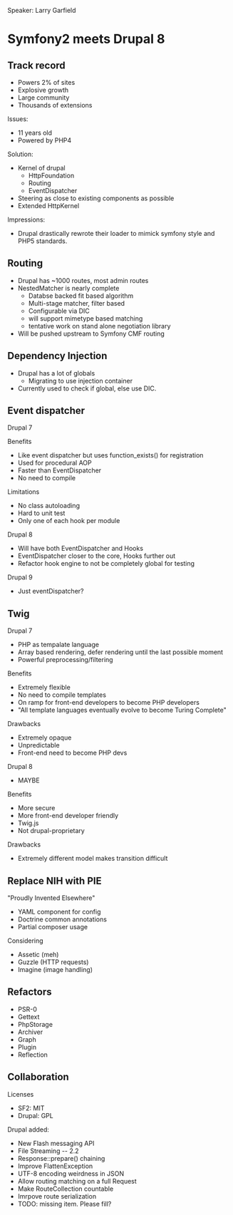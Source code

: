 Speaker: Larry Garfield
# Symfony2 meets Drupal 8

## Track record
- Powers 2% of sites
- Explosive growth
- Large community
- Thousands of extensions

Issues:
- 11 years old
- Powered by PHP4

Solution:
- Kernel of drupal
  - HttpFoundation
  - Routing
  - EventDispatcher
- Steering as close to existing components as possible
- Extended HttpKernel

Impressions:
- Drupal drastically rewrote their loader to mimick symfony style and PHP5 standards.

## Routing
- Drupal has ~1000 routes, most admin routes
- NestedMatcher is nearly complete
  - Databse backed fit based algorithm
  - Multi-stage matcher, filter based
  - Configurable via DIC
  - will support mimetype based matching
  - tentative work on stand alone negotiation library
- Will be pushed upstream to Symfony CMF routing

## Dependency Injection
- Drupal has a lot of globals
  - Migrating to use injection container
- Currently used to check if global, else use DIC.

## Event dispatcher
Drupal 7

Benefits
- Like event dispatcher but uses function_exists() for registration
- Used for procedural AOP
- Faster than EventDispatcher
- No need to compile

Limitations
- No class autoloading
- Hard to unit test
- Only one of each hook per module

Drupal 8
- Will have both EventDispatcher and Hooks
- EventDispatcher closer to the core, Hooks further out
- Refactor hook engine to not be completely global for testing

Drupal 9
- Just eventDispatcher?

## Twig
Drupal 7
- PHP as tempalate language
- Array based rendering, defer rendering until the last possible moment
- Powerful preprocessing/filtering

Benefits
- Extremely flexible
- No need to compile templates
- On ramp for front-end developers to become PHP developers
- "All template languages eventually evolve to become Turing Complete"

Drawbacks
- Extremely opaque
- Unpredictable
- Front-end need to become PHP devs

Drupal 8
- MAYBE

Benefits
- More secure
- More front-end developer friendly
- Twig.js
- Not drupal-proprietary

Drawbacks
- Extremely different model makes transition difficult

## Replace NIH with PIE
"Proudly Invented Elsewhere"

- YAML component for config
- Doctrine common annotations
- Partial composer usage

Considering
- Assetic (meh)
- Guzzle (HTTP requests)
- Imagine (image handling)

## Refactors
- PSR-0
- Gettext
- PhpStorage
- Archiver
- Graph
- Plugin
- Reflection

## Collaboration
Licenses
- SF2: MIT
- Drupal: GPL

Drupal added:
- New Flash messaging API
- File Streaming -- 2.2
- Response::prepare() chaining
- Improve FlattenException
- UTF-8 encoding weirdness in JSON
- Allow routing matching on a full Request
- Make RouteCollection countable
- Imrpove route serialization
- TODO: missing item. Please fill?

